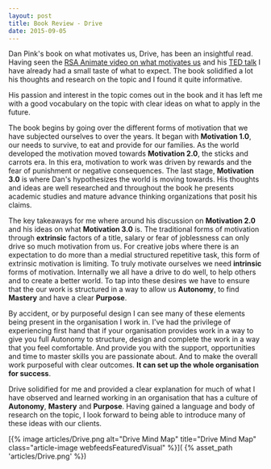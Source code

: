 ```yaml
---
layout: post
title: Book Review - Drive
date: 2015-09-05
---
```


Dan Pink's book on what motivates us, Drive, has been an insightful read.
Having seen the [RSA Animate video on what motivates us](https://youtu.be/u6XAPnuFjJc)
and his [TED talk](http://www.ted.com/talks/dan_pink_on_motivation?language=en)
I have already had a small taste of what to expect. The book solidified a lot
his thoughts and research on the topic and I found it quite informative.

His passion and interest in the topic comes out in the book and it has left me
with a good vocabulary on the topic with clear ideas on what to apply in the
future.

<!--more-->

The book begins by going over the different forms of motivation that we have
subjected ourselves to over the years. It began with **Motivation 1.0**, our
needs to survive, to eat and provide for our families. As the world developed
the motivation moved towards **Motivation 2.0**, the sticks and carrots era.
In this era, motivation to work was driven by rewards and the fear of punishment or
negative consequences. The last stage, **Motivation 3.0** is where Dan's
hypothesizes the world is moving towards. His thoughts and ideas are well
researched and throughout the book he presents academic studies and mature
advance thinking organizations that posit his claims.

The key takeaways for me where around his discussion on **Motivation 2.0** and
his ideas on what **Motivation 3.0** is. The traditional forms of motivation through
**extrinsic** factors of a title, salary or fear of joblessness can only drive so
much motivation from us. For creative jobs where there is an expectation to do
more than a medial structured repetitive task, this form of extrinsic
motivation is limiting. To truly motivate ourselves we need **intrinsic** forms of
motivation. Internally we all have a drive to do well, to help others and to
create a better world. To tap into these desires we have to ensure that the our
work is structured in a way to allow us **Autonomy**, to find **Mastery** and
have a clear **Purpose**.

By accident, or by purposeful design I can see many of these elements being
present in the organisation I work in. I've had the privilege of experiencing
first hand that if your organisation provides work in a way to give you full
Autonomy to structure, design and complete the work in a way that you feel
comfortable. And provide you with the support, opportunities and time to master
skills you are passionate about. And to make the overall work purposeful with
clear outcomes. **It can set up the whole organisation for success**.

Drive solidified for me and provided a clear explanation for much of what I
have observed and learned working in an organisation that has a culture of
**Autonomy**, **Mastery** and **Purpose**. Having gained a language and body of research on
the topic, I look forward to being able to introduce many of these ideas with
our clients.

[{% image articles/Drive.png alt="Drive Mind Map" title="Drive Mind Map" class="article-image webfeedsFeaturedVisual" %}](
{% asset_path 'articles/Drive.png' %})
